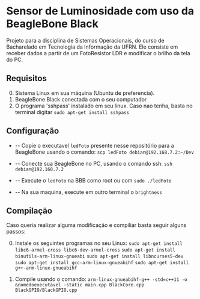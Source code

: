 Sensor de Luminosidade com uso da BeagleBone Black
=============

Projeto para a disciplina de Sistemas Operacionais, do curso de Bacharelado em Tecnologia da Informação da UFRN.
Ele consiste em receber dados a partir de um FotoResistor LDR e modificar o brilho da tela do PC.

Requisitos
-------

0. Sistema Linux em sua máquina (Ubuntu de preferencia).
0. BeagleBone Black conectada com o seu computador
0. O programa 'sshpass' instalado em seu linux. Caso nao tenha, basta no terminal digitar `sudo apt-get install sshpass`

Configuração
-----------
* -- Copie o executavel `ledFoto` presente nesse repositório para a BeagleBone usando o comando: `scp ledFoto debian@192.168.7.2:~/Dev`

* -- Conecte sua BeagleBone no PC, usando o comando ssh: `ssh debian@192.168.7.2`
* -- Execute o `ledFoto` na BBB como root ou com `sudo ./ledFoto`
* -- Na sua maquina, execute em outro terminal o `brightness`


Compilação
-----
Caso queria realizar alguma modificação e compiliar basta seguir alguns passos:

0. Instale os seguintes programas no seu Linux: 
` sudo apt-get install libc6-armel-cross libc6-dev-armel-cross `
` sudo apt-get install binutils-arm-linux-gnueabi `
` sudo apt-get install libncurses5-dev `
` sudo apt-get install gcc-arm-linux-gnueabihf `
` sudo apt-get install g++-arm-linux-gnueabihf `

0. Compile usando o comando:
`arm-linux-gnueabihf-g++ -std=c++11 -o &nomedoexecutavel -static main.cpp BlackCore.cpp BlackGPIO/BlackGPIO.cpp`
